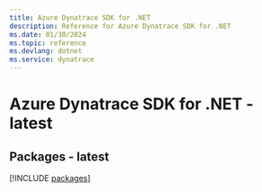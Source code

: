 ```yaml
---
title: Azure Dynatrace SDK for .NET
description: Reference for Azure Dynatrace SDK for .NET
ms.date: 01/30/2024
ms.topic: reference
ms.devlang: dotnet
ms.service: dynatrace
---
```

# Azure Dynatrace SDK for .NET - latest
## Packages - latest
[!INCLUDE [packages](dynatrace-index.md)]